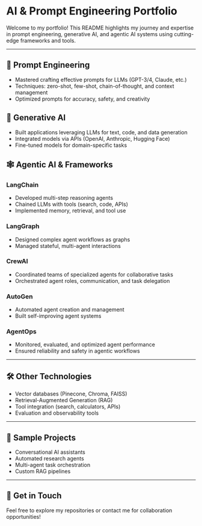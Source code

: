 # AI & Prompt Engineering Portfolio

Welcome to my portfolio! This README highlights my journey and expertise in prompt engineering, generative AI, and agentic AI systems using cutting-edge frameworks and tools.

---

## 🧠 **Prompt Engineering**
- Mastered crafting effective prompts for LLMs (GPT-3/4, Claude, etc.)
- Techniques: zero-shot, few-shot, chain-of-thought, and context management
- Optimized prompts for accuracy, safety, and creativity

## 🤖 **Generative AI**
- Built applications leveraging LLMs for text, code, and data generation
- Integrated models via APIs (OpenAI, Anthropic, Hugging Face)
- Fine-tuned models for domain-specific tasks

## 🕸️ **Agentic AI & Frameworks**
### **LangChain**
- Developed multi-step reasoning agents
- Chained LLMs with tools (search, code, APIs)
- Implemented memory, retrieval, and tool use

### **LangGraph**
- Designed complex agent workflows as graphs
- Managed stateful, multi-agent interactions

### **CrewAI**
- Coordinated teams of specialized agents for collaborative tasks
- Orchestrated agent roles, communication, and task delegation

### **AutoGen**
- Automated agent creation and management
- Built self-improving agent systems

### **AgentOps**
- Monitored, evaluated, and optimized agent performance
- Ensured reliability and safety in agentic workflows

---

## 🛠️ **Other Technologies**
- Vector databases (Pinecone, Chroma, FAISS)
- Retrieval-Augmented Generation (RAG)
- Tool integration (search, calculators, APIs)
- Evaluation and observability tools

---

## 📂 **Sample Projects**
- Conversational AI assistants
- Automated research agents
- Multi-agent task orchestration
- Custom RAG pipelines

---

## 🚀 **Get in Touch**
Feel free to explore my repositories or contact me for collaboration opportunities!